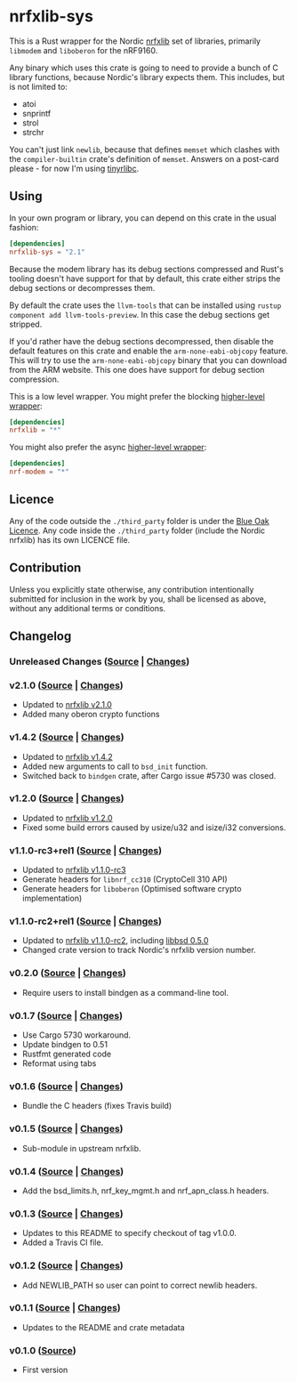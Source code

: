 # nrfxlib-sys

This is a Rust wrapper for the Nordic
[nrfxlib](https://github.com/NordicPlayground/nrfxlib) set of libraries,
primarily `libmodem` and `liboberon` for the nRF9160.

Any binary which uses this crate is going to need to provide a bunch of C
library functions, because Nordic's library expects them. This includes, but
is not limited to:

* atoi
* snprintf
* strol
* strchr

You can't just link `newlib`, because that defines `memset` which clashes with
the `compiler-builtin` crate's definition of `memset`. Answers on a post-card
please - for now I'm using
[tinyrlibc](https://github.com/thejpster/tinyrlibc).

## Using

In your own program or library, you can depend on this crate in the usual fashion:

```toml
[dependencies]
nrfxlib-sys = "2.1"
```

Because the modem library has its debug sections compressed and Rust's tooling doesn't have support for
that by default, this crate either strips the debug sections or decompresses them.

By default the crate uses the `llvm-tools` that can be installed using `rustup component add llvm-tools-preview`.
In this case the debug sections get stripped.

If you'd rather have the debug sections decompressed, then disable the default features on this crate and
enable the `arm-none-eabi-objcopy` feature. This will try to use the `arm-none-eabi-objcopy` binary that you can
download from the ARM website. This one does have support for debug section compression.

This is a low level wrapper. You might prefer the blocking [higher-level wrapper](https://crates.io/crates/nrfxlib):

```toml
[dependencies]
nrfxlib = "*"
```

You might also prefer the async [higher-level wrapper](https://crates.io/crates/nrf-modem):

```toml
[dependencies]
nrf-modem = "*"
```

## Licence

Any of the code outside the `./third_party` folder is under the [Blue Oak
Licence](./LICENCE.md). Any code inside the `./third_party` folder (include
the Nordic nrfxlib) has its own LICENCE file.

## Contribution

Unless you explicitly state otherwise, any contribution intentionally
submitted for inclusion in the work by you, shall be licensed as above,
without any additional terms or conditions.

## Changelog

### Unreleased Changes ([Source](https://github.com/nrf-rs/nrfxlib-sys/tree/master) | [Changes](https://github.com/nrf-rs/nrfxlib-sys/compare/v2.1.0...develop))

### v2.1.0 ([Source](https://github.com/nrf-rs/nrfxlib-sys/tree/master) | [Changes](https://github.com/nrf-rs/nrfxlib-sys/compare/v1.4.2...v2.1.0))

* Updated to [nrfxlib v2.1.0](https://github.com/NordicPlayground/nrfxlib/tree/v2.1.0)
* Added many oberon crypto functions

### v1.4.2 ([Source](https://github.com/nrf-rs/nrfxlib-sys/tree/v1.4.2) | [Changes](https://github.com/nrf-rs/nrfxlib-sys/compare/v1.2.0...v1.4.2))

* Updated to [nrfxlib v1.4.2](https://github.com/NordicPlayground/nrfxlib/tree/v1.4.2)
* Added new arguments to call to `bsd_init` function.
* Switched back to `bindgen` crate, after Cargo issue #5730 was closed.

### v1.2.0 ([Source](https://github.com/nrf-rs/nrfxlib-sys/tree/v1.2.0) | [Changes](https://github.com/nrf-rs/nrfxlib-sys/compare/v1.1.0-rc3%2Brel1...v1.2.0))

* Updated to [nrfxlib v1.2.0](https://github.com/NordicPlayground/nrfxlib/tree/v1.2.0)
* Fixed some build errors caused by usize/u32 and isize/i32 conversions.

### v1.1.0-rc3+rel1 ([Source](https://github.com/nrf-rs/nrfxlib-sys/tree/v1.1.0-rc3%2Brel1) | [Changes](https://github.com/nrf-rs/nrfxlib-sys/compare/v1.1.0-rc2%2Brel1...v1.1.0-rc3%2Brel1))

* Updated to [nrfxlib v1.1.0-rc3](https://github.com/NordicPlayground/nrfxlib/tree/v1.1.0-rc3)
* Generate headers for `libnrf_cc310` (CryptoCell 310 API)
* Generate headers for `liboberon` (Optimised software crypto implementation)

### v1.1.0-rc2+rel1 ([Source](https://github.com/nrf-rs/nrfxlib-sys/tree/v1.1.0-rc2%2Brel1) | [Changes](https://github.com/nrf-rs/nrfxlib-sys/compare/v0.2.0...v1.1.0-rc2%2Brel1))

* Updated to [nrfxlib v1.1.0-rc2](https://github.com/NordicPlayground/nrfxlib/tree/v1.1.0-rc2), including [libbsd 0.5.0](https://github.com/NordicPlayground/nrfxlib/blob/v1.1.0-rc2/bsdlib/CHANGELOG.rst)
* Changed crate version to track Nordic's nrfxlib version number.

### v0.2.0 ([Source](https://github.com/nrf-rs/nrfxlib-sys/tree/v0.2.0) | [Changes](https://github.com/nrf-rs/nrfxlib-sys/compare/v0.1.7...v0.2.0))

* Require users to install bindgen as a command-line tool.

### v0.1.7 ([Source](https://github.com/nrf-rs/nrfxlib-sys/tree/v0.1.7) | [Changes](https://github.com/nrf-rs/nrfxlib-sys/compare/v0.1.6...v0.1.7))

* Use Cargo 5730 workaround.
* Update bindgen to 0.51
* Rustfmt generated code
* Reformat using tabs

### v0.1.6 ([Source](https://github.com/nrf-rs/nrfxlib-sys/tree/v0.1.6) | [Changes](https://github.com/nrf-rs/nrfxlib-sys/compare/v0.1.5...v0.1.6))

* Bundle the C headers (fixes Travis build)

### v0.1.5 ([Source](https://github.com/nrf-rs/nrfxlib-sys/tree/v0.1.5) | [Changes](https://github.com/nrf-rs/nrfxlib-sys/compare/v0.1.4...v0.1.5))

* Sub-module in upstream nrfxlib.

### v0.1.4 ([Source](https://github.com/nrf-rs/nrfxlib-sys/tree/v0.1.4) | [Changes](https://github.com/nrf-rs/nrfxlib-sys/compare/v0.1.3...v0.1.4))

* Add the bsd_limits.h, nrf_key_mgmt.h and nrf_apn_class.h headers.

### v0.1.3 ([Source](https://github.com/nrf-rs/nrfxlib-sys/tree/v0.1.3) | [Changes](https://github.com/nrf-rs/nrfxlib-sys/compare/v0.1.2...v0.1.3))

* Updates to this README to specify checkout of tag v1.0.0.
* Added a Travis CI file.

### v0.1.2 ([Source](https://github.com/nrf-rs/nrfxlib-sys/tree/v0.1.2) | [Changes](https://github.com/nrf-rs/nrfxlib-sys/compare/v0.1.1...v0.1.2))

* Add NEWLIB_PATH so user can point to correct newlib headers.

### v0.1.1 ([Source](https://github.com/nrf-rs/nrfxlib-sys/tree/v0.1.1) | [Changes](https://github.com/nrf-rs/nrfxlib-sys/compare/v0.1.0...v0.1.1))

* Updates to the README and crate metadata

### v0.1.0 ([Source](https://github.com/nrf-rs/nrfxlib-sys/tree/v0.1.0))

* First version
